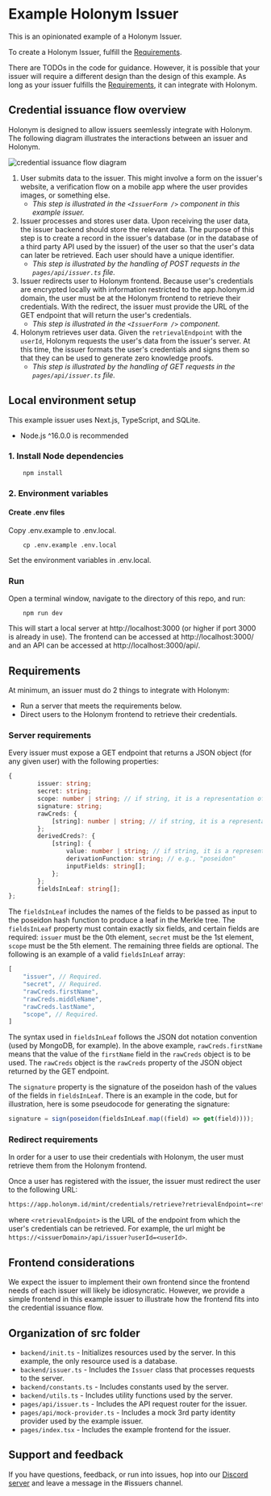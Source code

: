 # Example Holonym Issuer

This is an opinionated example of a Holonym Issuer.

To create a Holonym Issuer, fulfill the [Requirements](#requirements).

There are TODOs in the code for guidance. However, it is possible that your issuer will require a different design than the design of this example. As long as your issuer fulfills the [Requirements](#requirements), it can integrate with Holonym.

## Credential issuance flow overview

Holonym is designed to allow issuers seemlessly integrate with Holonym. The following diagram illustrates the interactions between an issuer and Holonym.

![credential issuance flow diagram](https://www.websequencediagrams.com/cgi-bin/cdraw?lz=dGl0bGUgQ3JlZGVudGlhbCBJc3N1YW5jZSBGbG93CgpJc3N1ZXIgZnJvbnRlbmQtPgAKB2JhY2tlbmQ6IDEuIFVzZXIgc3VibWl0cyBkYXRhCm5vdGUgcmlnaHQgb2YATgUAJwwKMi4ADAhwcm9jZXNzZXMKYW5kIHN0b3JlcyB1c2VyAEIGZW5kIG5vdGUAdRJIb2xvbnltAIEQCTogMwBMCXJlZGlyZWN0AEMHdG8gAB4QCgAvEACBRhI0LgAtCXJldHJpZXYAgQ0NAIFUDgB8Ego1AIIRB2VuY3J5cHRzIGFuZAoAgVoHdGhlaXIgc2lnbmVkAIFaDwA3ITYuIChBZnRlciBpAIMjBykAgnwFCmdlbmVyYXRlcyB6ZXJvIGtub3dsZWRnZSAKcHJvb2ZzIHVzaW5nAG8NCgCCWA0&s=default)

1. User submits data to the issuer. This might involve a form on the issuer's website, a verification flow on a mobile app where the user provides images, or something else.
   - _This step is illustrated in the `<IssuerForm />` component in this example issuer._
2. Issuer processes and stores user data. Upon receiving the user data, the issuer backend should store the relevant data. The purpose of this step is to create a record in the issuer's database (or in the database of a third party API used by the issuer) of the user so that the user's data can later be retrieved. Each user should have a unique identifier.
   - _This step is illustrated by the handling of POST requests in the `pages/api/issuer.ts` file._
3. Issuer redirects user to Holonym frontend. Because user's credentials are encrypted locally with information restricted to the app.holonym.id domain, the user must be at the Holonym frontend to retrieve their credentials. With the redirect, the issuer must provide the URL of the GET endpoint that will return the user's credentials.
   - _This step is illustrated in the `<IssuerForm />` component._
4. Holonym retrieves user data. Given the `retrievalEndpoint` with the `userId`, Holonym requests the user's data from the issuer's server. At this time, the issuer formats the user's credentials and signs them so that they can be used to generate zero knowledge proofs.
   - _This step is illustrated by the handling of GET requests in the `pages/api/issuer.ts` file._

## Local environment setup

This example issuer uses Next.js, TypeScript, and SQLite.

- Node.js ^16.0.0 is recommended

### 1. Install Node dependencies

        npm install

### 2. Environment variables

#### Create .env files

Copy .env.example to .env.local.

        cp .env.example .env.local

Set the environment variables in .env.local.

### Run

Open a terminal window, navigate to the directory of this repo, and run:

        npm run dev

This will start a local server at http://localhost:3000 (or higher if port 3000 is already in use). The frontend can be accessed at http://localhost:3000/ and an API can be accessed at http://localhost:3000/api/.

## Requirements

At minimum, an issuer must do 2 things to integrate with Holonym:

- Run a server that meets the requirements below.
- Direct users to the Holonym frontend to retrieve their credentials.

### Server requirements

Every issuer must expose a GET endpoint that returns a JSON object (for any given user) with the following properties:

```TypeScript
{
        issuer: string;
        secret: string;
        scope: number | string; // if string, it is a representation of a number
        signature: string;
        rawCreds: {
            [string]: number | string; // if string, it is a representation of a number
        };
        derivedCreds?: {
            [string]: {
                value: number | string; // if string, it is a representation of a number
                derivationFunction: string; // e.g., "poseidon"
                inputFields: string[];
            };
        };
        fieldsInLeaf: string[];
};
```

The `fieldsInLeaf` includes the names of the fields to be passed as input to the poseidon hash function to produce a leaf in the Merkle tree. The `fieldsInLeaf` property must contain exactly six fields, and certain fields are required: `issuer` must be the 0th element, `secret` must be the 1st element, `scope` must be the 5th element. The remaining three fields are optional. The following is an example of a valid `fieldsInLeaf` array:

```TypeScript
[
    "issuer", // Required.
    "secret", // Required.
    "rawCreds.firstName",
    "rawCreds.middleName",
    "rawCreds.lastName",
    "scope", // Required.
]
```

The syntax used in `fieldsInLeaf` follows the JSON dot notation convention (used by MongoDB, for example). In the above example, `rawCreds.firstName` means that the value of the `firstName` field in the `rawCreds` object is to be used. The `rawCreds` object is the `rawCreds` property of the JSON object returned by the GET endpoint.

The `signature` property is the signature of the poseidon hash of the values of the fields in `fieldsInLeaf`. There is an example in the code, but for illustration, here is some pseudocode for generating the signature:

```TypeScript
signature = sign(poseidon(fieldsInLeaf.map((field) => get(field))));
```

### Redirect requirements

In order for a user to use their credentials with Holonym, the user must retrieve them from the Holonym frontend.

Once a user has registered with the issuer, the issuer must redirect the user to the following URL:

```bash
https://app.holonym.id/mint/credentials/retrieve?retrievalEndpoint=<retrievalEndpoint>
```

where `<retrievalEndpoint>` is the URL of the endpoint from which the user's credentials can be retrieved. For example, the url might be `https://<issuerDomain>/api/issuer?userId=<userId>`.

## Frontend considerations

We expect the issuer to implement their own frontend since the frontend needs of each issuer will likely be idiosyncratic. However, we provide a simple frontend in this example issuer to illustrate how the frontend fits into the credential issuance flow.

## Organization of src folder

- `backend/init.ts` - Initializes resources used by the server. In this example, the only resource used is a database.
- `backend/issuer.ts` - Includes the `Issuer` class that processes requests to the server.
- `backend/constants.ts` - Includes constants used by the server.
- `backend/utils.ts` - Includes utility functions used by the server.
- `pages/api/issuer.ts` - Includes the API request router for the issuer.
- `pages/api/mock-provider.ts` - Includes a mock 3rd party identity provider used by the example issuer.
- `pages/index.tsx` - Includes the example frontend for the issuer.

## Support and feedback

If you have questions, feedback, or run into issues, hop into our [Discord server](https://discord.gg/zPzsEAXrQt) and leave a message in the #issuers channel.
